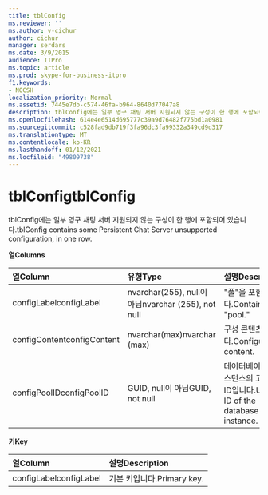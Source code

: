 ```yaml
---
title: tblConfig
ms.reviewer: ''
ms.author: v-cichur
author: cichur
manager: serdars
ms.date: 3/9/2015
audience: ITPro
ms.topic: article
ms.prod: skype-for-business-itpro
f1.keywords:
- NOCSH
localization_priority: Normal
ms.assetid: 7445e7db-c574-46fa-b964-8640d77047a8
description: tblConfig에는 일부 영구 채팅 서버 지원되지 않는 구성이 한 행에 포함되어 있습니다.
ms.openlocfilehash: 614e4e6514d695777c39a9d76482f775bd1a0981
ms.sourcegitcommit: c528fad9db719f3fa96dc3fa99332a349cd9d317
ms.translationtype: MT
ms.contentlocale: ko-KR
ms.lasthandoff: 01/12/2021
ms.locfileid: "49809738"
---
```

# <a name="tblconfig"></a><span data-ttu-id="c496b-103">tblConfig</span><span class="sxs-lookup"><span data-stu-id="c496b-103">tblConfig</span></span>
 
<span data-ttu-id="c496b-104">tblConfig에는 일부 영구 채팅 서버 지원되지 않는 구성이 한 행에 포함되어 있습니다.</span><span class="sxs-lookup"><span data-stu-id="c496b-104">tblConfig contains some Persistent Chat Server unsupported configuration, in one row.</span></span>
  
<span data-ttu-id="c496b-105">**열**</span><span class="sxs-lookup"><span data-stu-id="c496b-105">**Columns**</span></span>

|<span data-ttu-id="c496b-106">**열**</span><span class="sxs-lookup"><span data-stu-id="c496b-106">**Column**</span></span>|<span data-ttu-id="c496b-107">**유형**</span><span class="sxs-lookup"><span data-stu-id="c496b-107">**Type**</span></span>|<span data-ttu-id="c496b-108">**설명**</span><span class="sxs-lookup"><span data-stu-id="c496b-108">**Description**</span></span>|
|:-----|:-----|:-----|
|<span data-ttu-id="c496b-109">configLabel</span><span class="sxs-lookup"><span data-stu-id="c496b-109">configLabel</span></span>  <br/> |<span data-ttu-id="c496b-110">nvarchar(255), null이 아님</span><span class="sxs-lookup"><span data-stu-id="c496b-110">nvarchar (255), not null</span></span>  <br/> |<span data-ttu-id="c496b-111">"풀"을 포함합니다.</span><span class="sxs-lookup"><span data-stu-id="c496b-111">Contains "pool."</span></span>  <br/> |
|<span data-ttu-id="c496b-112">configContent</span><span class="sxs-lookup"><span data-stu-id="c496b-112">configContent</span></span>  <br/> |<span data-ttu-id="c496b-113">nvarchar(max)</span><span class="sxs-lookup"><span data-stu-id="c496b-113">nvarchar (max)</span></span>  <br/> |<span data-ttu-id="c496b-114">구성 콘텐츠입니다.</span><span class="sxs-lookup"><span data-stu-id="c496b-114">Configuration content.</span></span>  <br/> |
|<span data-ttu-id="c496b-115">configPoolID</span><span class="sxs-lookup"><span data-stu-id="c496b-115">configPoolID</span></span>  <br/> |<span data-ttu-id="c496b-116">GUID, null이 아님</span><span class="sxs-lookup"><span data-stu-id="c496b-116">GUID, not null</span></span>  <br/> |<span data-ttu-id="c496b-117">데이터베이스 인스턴스의 고유한 ID입니다.</span><span class="sxs-lookup"><span data-stu-id="c496b-117">Unique ID of the database instance.</span></span>  <br/> |
   
<span data-ttu-id="c496b-118">**키**</span><span class="sxs-lookup"><span data-stu-id="c496b-118">**Key**</span></span>

|<span data-ttu-id="c496b-119">**열**</span><span class="sxs-lookup"><span data-stu-id="c496b-119">**Column**</span></span>|<span data-ttu-id="c496b-120">**설명**</span><span class="sxs-lookup"><span data-stu-id="c496b-120">**Description**</span></span>|
|:-----|:-----|
|<span data-ttu-id="c496b-121">configLabel</span><span class="sxs-lookup"><span data-stu-id="c496b-121">configLabel</span></span>  <br/> |<span data-ttu-id="c496b-122">기본 키입니다.</span><span class="sxs-lookup"><span data-stu-id="c496b-122">Primary key.</span></span>  <br/> |
   

